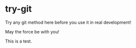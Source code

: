 try-git
=======

Try any git method here before you use it in real development!

May the force be with you!

This is a test.